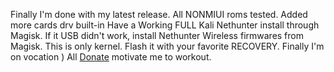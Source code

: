 Finally I'm done with my latest release. All NONMIUI roms tested. Added 
more cards drv built-in Have a Working FULL Kali Nethunter install through 
Magisk. If it USB didn't work, install Nethunter Wireless firmwares from 
Magisk. This is only kernel. Flash it with your favorite RECOVERY. Finally 
I'm on vocation ) All 
[Donate](https://www.paypal.com/donate?hosted_button_id=VMMLR8LJG4NW4)
motivate me to workout. 
